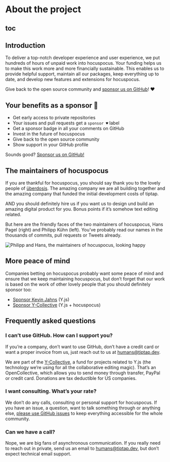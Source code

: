 # About the project

## toc

## Introduction
To deliver a top-notch developer experience and user experience, we put hundreds of hours of unpaid work into hocuspocus. Your funding helps us to make this work more and more financially sustainable. This enables us to provide helpful support, maintain all our packages, keep everything up to date, and develop new features and extensions for hocuspocus.

Give back to the open source community and [sponsor us on GitHub](https://github.com/sponsors/ueberdosis)! ♥

## Your benefits as a sponsor 💖
* Get early access to private repositories
* Your issues and pull requests get a `sponsor ♥` label
* Get a sponsor badge in all your comments on GitHub
* Invest in the future of hocuspocus
* Give back to the open source community
* Show support in your GitHub profile

Sounds good? [Sponsor us on GitHub!](https://github.com/sponsors/ueberdosis)

## The maintainers of hocuspocus
If you are thankful for hocuspocus, you should say thank you to the lovely people of [überdosis](https://ueberdosis.io). The amazing company we are all building together and the amazing company that funded the initial development costs of tiptap.

AND you should definitely hire us if you want us to design und build an amazing digital product for you. Bonus points if it’s somehow text editing related.

But here are the friendly faces of the two maintainers of hocuspocus, Hans Pagel (right) and Philipp Kühn (left). You’ve probably read our names in the thousands of commits, pull requests or Tweets already.

![Philipp and Hans, the maintainers of hocuspocus, looking happy](/philipp-and-hans.jpg)

## More peace of mind
Companies betting on hocuspocus probably want some peace of mind and ensure that we keep maintaining hocuspocus, but don’t forget that our work is based on the work of other lovely people that you should definitely sponsor too:

* [Sponsor Kevin Jahns](https://github.com/sponsors/dmonad) (Y.js)
* [Sponsor Y-Collective](https://opencollective.com/y-collective) (Y.js + hocuspocus)

## Frequently asked questions

### I can’t use GitHub. How can I support you?
If you’re a company, don’t want to use GitHub, don’t have a credit card or want a proper invoice from us, just reach out to us at [humans@tiptap.dev](mailto:humans@tiptap.dev).

We are part of the [Y-Collective](https://opencollective.com/y-collective), a fund for projects related to Y.js (the technology we’re using for all the collaborative editing magic). That’s an OpenCollective, which allows you to send money through transfer, PayPal or credit card. Donations are tax deductible for US companies.

### I want consulting. What’s your rate?
We don’t do any calls, consulting or personal support for hocuspocus. If you have an issue, a question, want to talk something through or anything else, [please use GitHub issues](https://github.com/ueberdosis/hocuspocus/issues) to keep everything accessible for the whole community.

### Can we have a call?
Nope, we are big fans of asynchronous communication. If you really need to reach out in private, send us an email to [humans@tiptap.dev](mailto:humans@tiptap.dev), but don’t expect technical email support.

